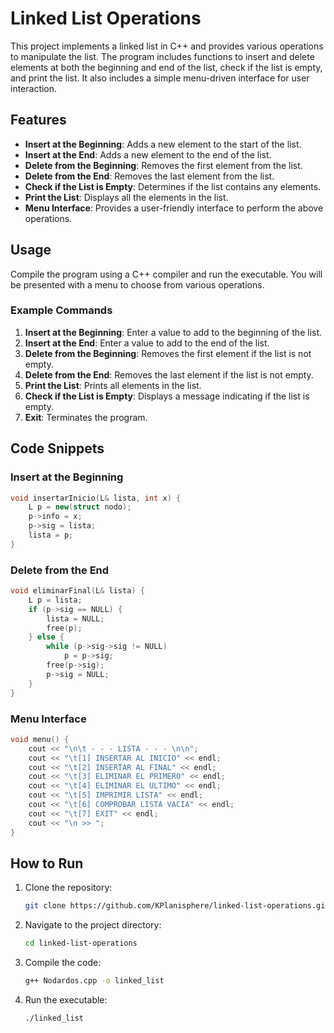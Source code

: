 # Linked List Operations

This project implements a linked list in C++ and provides various operations to manipulate the list. The program includes functions to insert and delete elements at both the beginning and end of the list, check if the list is empty, and print the list. It also includes a simple menu-driven interface for user interaction.

## Features

- **Insert at the Beginning**: Adds a new element to the start of the list.
- **Insert at the End**: Adds a new element to the end of the list.
- **Delete from the Beginning**: Removes the first element from the list.
- **Delete from the End**: Removes the last element from the list.
- **Check if the List is Empty**: Determines if the list contains any elements.
- **Print the List**: Displays all the elements in the list.
- **Menu Interface**: Provides a user-friendly interface to perform the above operations.

## Usage

Compile the program using a C++ compiler and run the executable. You will be presented with a menu to choose from various operations.

### Example Commands

1. **Insert at the Beginning**: Enter a value to add to the beginning of the list.
2. **Insert at the End**: Enter a value to add to the end of the list.
3. **Delete from the Beginning**: Removes the first element if the list is not empty.
4. **Delete from the End**: Removes the last element if the list is not empty.
5. **Print the List**: Prints all elements in the list.
6. **Check if the List is Empty**: Displays a message indicating if the list is empty.
7. **Exit**: Terminates the program.

## Code Snippets

### Insert at the Beginning
```cpp
void insertarInicio(L& lista, int x) {
    L p = new(struct nodo);
    p->info = x;
    p->sig = lista;
    lista = p;
}
```

### Delete from the End

```cpp
void eliminarFinal(L& lista) {
    L p = lista;
    if (p->sig == NULL) {
        lista = NULL;
        free(p);
    } else {
        while (p->sig->sig != NULL)
            p = p->sig;
        free(p->sig);
        p->sig = NULL;
    }
}
```
### Menu Interface
```cpp
void menu() {
    cout << "\n\t - - - LISTA - - - \n\n";
    cout << "\t[1] INSERTAR AL INICIO" << endl;
    cout << "\t[2] INSERTAR AL FINAL" << endl;
    cout << "\t[3] ELIMINAR EL PRIMERO" << endl;
    cout << "\t[4] ELIMINAR EL ULTIMO" << endl;
    cout << "\t[5] IMPRIMIR LISTA" << endl;
    cout << "\t[6] COMPROBAR LISTA VACIA" << endl;
    cout << "\t[7] EXIT" << endl;
    cout << "\n >> ";
}
```

## How to Run

1. Clone the repository:
    ```bash
    git clone https://github.com/KPlanisphere/linked-list-operations.git
    ```
2. Navigate to the project directory:
    ```bash
    cd linked-list-operations
    ```
3. Compile the code:
    ```bash
    g++ Nodardos.cpp -o linked_list
    ```
4. Run the executable:
    ```bash
    ./linked_list
    ```

